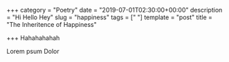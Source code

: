 +++
category = "Poetry"
date = "2019-07-01T02:30:00+00:00"
description = "Hi Hello Hey"
slug = "happiness"
tags = ["  "]
template = "post"
title = "The Inheritence of Happiness"

+++
Hahahahahah

Lorem psum Dolor